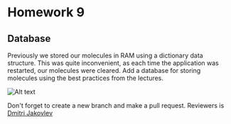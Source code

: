 # Homework 9
## Database

Previously we stored our molecules in RAM using a dictionary data structure. 
This was quite inconvenient, as each time the application was restarted, our molecules were cleared. 
Add a database for storing molecules using the best practices from the lectures.

<img title="a title" alt="Alt text" src="../../images/6.png">


Don't forget to create a new branch and make a pull request. 
Reviewers is [Dmitri Jakovlev](https://github.com/JDima)
